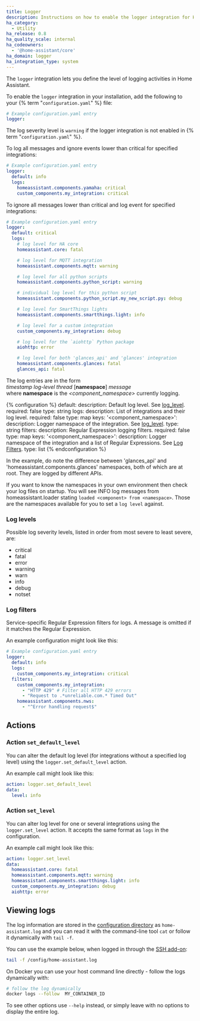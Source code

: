 ```yaml
---
title: Logger
description: Instructions on how to enable the logger integration for Home Assistant.
ha_category:
  - Utility
ha_release: 0.8
ha_quality_scale: internal
ha_codeowners:
  - '@home-assistant/core'
ha_domain: logger
ha_integration_type: system
---
```


The `logger` integration lets you define the level of logging activities in Home
Assistant.

To enable the `logger` integration in your installation,
add the following to your {% term "`configuration.yaml`" %} file:

```yaml
# Example configuration.yaml entry
logger:
```

The log severity level is `warning` if the logger integration is not enabled in {% term "`configuration.yaml`" %}.

To log all messages and ignore events lower than critical for specified
integrations:

```yaml
# Example configuration.yaml entry
logger:
  default: info
  logs:
    homeassistant.components.yamaha: critical
    custom_components.my_integration: critical
```

To ignore all messages lower than critical and log event for specified
integrations:

```yaml
# Example configuration.yaml entry
logger:
  default: critical
  logs:
    # log level for HA core
    homeassistant.core: fatal

    # log level for MQTT integration
    homeassistant.components.mqtt: warning

    # log level for all python scripts
    homeassistant.components.python_script: warning

    # individual log level for this python script
    homeassistant.components.python_script.my_new_script.py: debug

    # log level for SmartThings lights
    homeassistant.components.smartthings.light: info

    # log level for a custom integration
    custom_components.my_integration: debug

    # log level for the `aiohttp` Python package
    aiohttp: error

    # log level for both 'glances_api' and 'glances' integration
    homeassistant.components.glances: fatal
    glances_api: fatal
```

The log entries are in the form  
*timestamp* *log-level* *thread* [**namespace**] *message*  
where **namespace** is the *<component_namespace>* currently logging.

{% configuration %}
  default:
    description: Default log level. See [log_level](#log-levels).
    required: false
    type: string
  logs:
    description: List of integrations and their log level.
    required: false
    type: map
    keys:
      '&lt;component_namespace&gt;':
        description: Logger namespace of the integration. See [log_level](#log-levels).
        type: string
  filters:
    description: Regular Expression logging filters.
    required: false
    type: map
    keys:
      '&lt;component_namespace&gt;':
        description: Logger namespace of the integration and a list of Regular Expressions. See [Log Filters](#log-filters).
        type: list
{% endconfiguration %}

In the example, do note the difference between 'glances_api' and 'homeassistant.components.glances' namespaces,
both of which are at root. They are logged by different APIs.

If you want to know the namespaces in your own environment then check your log files on startup.
You will see INFO log messages from homeassistant.loader stating `loaded <component> from <namespace>`.
Those are the namespaces available for you to set a `log level` against.

### Log levels

Possible log severity levels, listed in order from most severe to least severe, are:

- critical
- fatal
- error
- warning
- warn
- info
- debug
- notset

### Log filters

Service-specific Regular Expression filters for logs. A message is omitted if it matches the Regular Expression.

An example configuration might look like this:

```yaml
# Example configuration.yaml entry
logger:
  default: info
  logs:
    custom_components.my_integration: critical
  filters:
    custom_components.my_integration:
      - "HTTP 429" # Filter all HTTP 429 errors
      - "Request to .*unreliable.com.* Timed Out"
    homeassistant.components.nws:
      - "^Error handling request$"
```

## Actions

### Action `set_default_level`

You can alter the default log level (for integrations without a specified log
level) using the `logger.set_default_level` action.

An example call might look like this:

```yaml
action: logger.set_default_level
data:
  level: info
```

### Action `set_level`

You can alter log level for one or several integrations using the `logger.set_level` action.
It accepts the same format as `logs` in the configuration.

An example call might look like this:

```yaml
action: logger.set_level
data:
  homeassistant.core: fatal
  homeassistant.components.mqtt: warning
  homeassistant.components.smartthings.light: info
  custom_components.my_integration: debug
  aiohttp: error
```

## Viewing logs

The log information are stored in the
[configuration directory](/docs/configuration/) as `home-assistant.log`
and you can read it with the command-line tool `cat` or follow it dynamically
with `tail -f`.

You can use the example below, when logged in through the [SSH add-on](/addons/ssh/):

```bash
tail -f /config/home-assistant.log
```

On Docker you can use your host command line directly - follow the logs dynamically with:

```bash
# follow the log dynamically
docker logs --follow  MY_CONTAINER_ID
```

To see other options use `--help` instead, or simply leave with no options to display the entire log.
